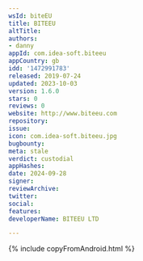 ```yaml
---
wsId: biteEU
title: BITEEU
altTitle: 
authors:
- danny
appId: com.idea-soft.biteeu
appCountry: gb
idd: '1472991783'
released: 2019-07-24
updated: 2023-10-03
version: 1.6.0
stars: 0
reviews: 0
website: http://www.biteeu.com
repository: 
issue: 
icon: com.idea-soft.biteeu.jpg
bugbounty: 
meta: stale
verdict: custodial
appHashes: 
date: 2024-09-28
signer: 
reviewArchive: 
twitter: 
social: 
features: 
developerName: BITEEU LTD

---
```


{% include copyFromAndroid.html %}